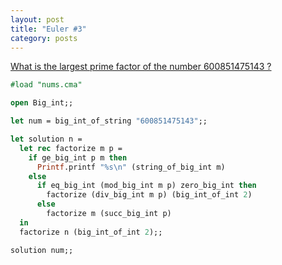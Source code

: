```yaml
---
layout: post
title: "Euler #3"
category: posts
---
```


[What is the largest prime factor of the number 600851475143 ?](http://projecteuler.net/problem=3)

```ocaml
#load "nums.cma"

open Big_int;;

let num = big_int_of_string "600851475143";;

let solution n =
  let rec factorize m p =
    if ge_big_int p m then
      Printf.printf "%s\n" (string_of_big_int m)
    else
      if eq_big_int (mod_big_int m p) zero_big_int then
        factorize (div_big_int m p) (big_int_of_int 2)
      else
        factorize m (succ_big_int p)
  in
  factorize n (big_int_of_int 2);;

solution num;;
```
